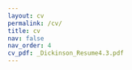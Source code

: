 ```yaml
---
layout: cv
permalink: /cv/
title: cv
nav: false
nav_order: 4
cv_pdf: _Dickinson_Resume4.3.pdf
---
```

